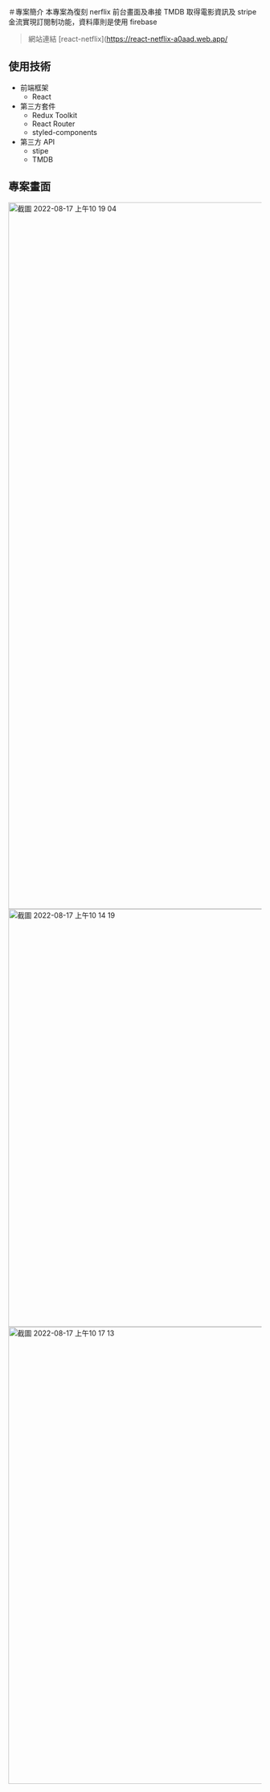 ＃專案簡介
本專案為復刻 nerflix 前台畫面及串接 TMDB 取得電影資訊及 stripe 金流實現訂閱制功能，資料庫則是使用 firebase

> 網站連結 [react-netflix](https://react-netflix-a0aad.web.app/

## 使用技術
* 前端框架
  * React
* 第三方套件
  * Redux Toolkit
  * React Router
  * styled-components
* 第三方 API
  * stipe
  * TMDB

## 專案畫面
<img width="1407" alt="截圖 2022-08-17 上午10 19 04" src="https://user-images.githubusercontent.com/64968174/185020986-0ec79f3c-3f27-4a92-b745-1a63d544ca84.png">
<img width="832" alt="截圖 2022-08-17 上午10 14 19" src="https://user-images.githubusercontent.com/64968174/185020994-d37c9616-073e-4dfe-9b9f-b8e878ef3a79.png">
<img width="910" alt="截圖 2022-08-17 上午10 17 13" src="https://user-images.githubusercontent.com/64968174/185021001-3e2ed9f7-357c-4acb-bb99-05d200fed4b0.png">

